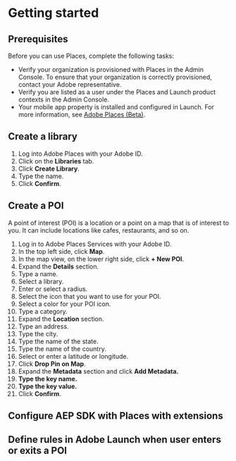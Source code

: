 # Getting started

## Prerequisites 

Before you can use Places, complete the following tasks:

* Verify your organization is provisioned with Places in the Admin Console. To ensure that your organization is correctly provisioned, contact your Adobe representative.
* Verify you are listed as a user under the Places and Launch product contexts in the Admin Console.
* Your mobile app property is installed and configured in Launch. For more information, see [Adobe Places \(Beta\)](https://aep-sdks.gitbook.io/docs/using-mobile-extensions/places-extension). 



## Create a library

1. Log into Adobe Places with your Adobe ID.
2. Click on the **Libraries** tab.
3. Click **Create Library**.
4. Type the name.
5. Click **Confirm**.

## Create a POI

A point of interest \(POI\) is a location or a point on a map that is of interest to you. It can include locations like cafes, restaurants, and so on. 

1. Log in to Adobe Places Services with your Adobe ID.
2. In the top left side, click **Map**.
3. In the map view, on the lower right side, click **+ New POI**. 
4. Expand the **Details** section.
5. Type a name.
6.  Select a library.
7. Enter or select a radius. 
8. Select the icon that you want to use for your POI.
9. Select a color for your POI icon.
10. Type a category.
11. Expand the **Location** section.
12. Type an address.
13. Type the city.
14. Type the name of the state.
15. Type the name of the country.
16. Select or enter a latitude or longitude.
17. Click **Drop Pin on Map**.
18. Expand the **Metadata** section and click **Add Metadata.**
19. **Type the key name.**
20. **Type the key value.**
21. Click **Confirm**.

## Configure AEP SDK with Places with extensions

## Define rules in Adobe Launch when user enters or exits a POI



